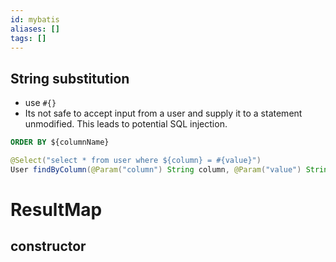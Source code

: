 ```yaml
---
id: mybatis
aliases: []
tags: []
---
```

## String substitution
- use `#{}`
- Its not safe to accept input from a user and supply it to a statement unmodified.
This leads to potential SQL injection.
```sql
ORDER BY ${columnName}
```
```java
@Select("select * from user where ${column} = #{value}")
User findByColumn(@Param("column") String column, @Param("value") String value);
```
# ResultMap
## constructor
